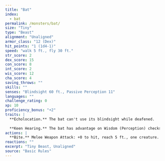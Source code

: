 ```yaml
---
title: "Bat"
index:
  - bat
permalink: /monsters/bat/
size: "Tiny"
type: "Beast"
alignment: "Unaligned"
armor_class: "12 (Dex)"
hit_points: "1 (1d4-1)"
speed: "walk 5 ft., fly 30 ft."
str_score: 2
dex_score: 15
con_score: 8
int_score: 2
wis_score: 12
cha_score: 4
saving_throws: ""
skills: ""
senses: "Blindsight 60 ft., Passive Perception 11"
languages: ""
challenge_rating: 0
xp: 10
proficiency_bonus: "+2"
traits: |
  **Echolocation.** The bat can't use its blindsight while deafened.
  
  **Keen Hearing.** The bat has advantage on Wisdom (Perception) checks that rely on hearing.
actions: |
  **Bite.** Melee Weapon Attack: +0 to hit, reach 5 ft., one creature. Hit: 1 piercing damage.
reactions: ""
excerpt: "Tiny Beast, Unaligned"
source: "Basic Rules"
---
```

